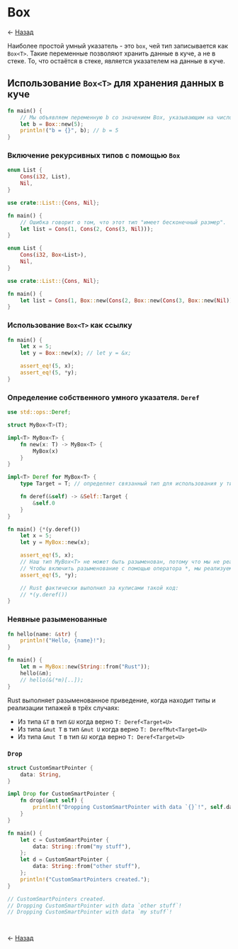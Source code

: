 # Box

← [Назад][back]

Наиболее простой умный указатель - это `box`, чей тип записывается как `Box<T>`.
Такие переменные позволяют хранить данные в куче, а не в стеке.
То, что остаётся в стеке, является указателем на данные в куче.

## Использование `Box<T>` для хранения данных в куче

```rust
fn main() {
    // Мы объявляем переменную b со значением Box, указывающим на число 5, размещённое в куче.
    let b = Box::new(5);
    println!("b = {}", b); // b = 5
}
```

### Включение рекурсивных типов с помощью `Box`

```rust
enum List {
    Cons(i32, List),
    Nil,
}

use crate::List::{Cons, Nil};

fn main() {
    // Ошибка говорит о том, что этот тип "имеет бесконечный размер".
    let list = Cons(1, Cons(2, Cons(3, Nil)));
}
```

```rust
enum List {
    Cons(i32, Box<List>),
    Nil,
}

use crate::List::{Cons, Nil};

fn main() {
    let list = Cons(1, Box::new(Cons(2, Box::new(Cons(3, Box::new(Nil))))));
}
```

### Использование `Box<T>` как ссылку

```rust
fn main() {
    let x = 5;
    let y = Box::new(x); // let y = &x;

    assert_eq!(5, x);
    assert_eq!(5, *y);
}
```

### Определение собственного умного указателя. `Deref`

```rust
use std::ops::Deref;

struct MyBox<T>(T);

impl<T> MyBox<T> {
    fn new(x: T) -> MyBox<T> {
        MyBox(x)
    }
}

impl<T> Deref for MyBox<T> {
    type Target = T; // определяет связанный тип для использования у типажа Deref.

    fn deref(&self) -> &Self::Target {
        &self.0
    }
}

fn main() {*(y.deref())
    let x = 5;
    let y = MyBox::new(x);

    assert_eq!(5, x);
    // Наш тип MyBox<T> не может быть разыменован, потому что мы не реализовали эту возможность.
    // Чтобы включить разыменование с помощью оператора *, мы реализуем типаж Deref.
    assert_eq!(5, *y);

    // Rust фактически выполнил за кулисами такой код:
    // *(y.deref())
}
```

### Неявные разыменованные

```rust
fn hello(name: &str) {
    println!("Hello, {name}!");
}

fn main() {
    let m = MyBox::new(String::from("Rust"));
    hello(&m);
    // hello(&(*m)[..]);
}
```

Rust выполняет разыменованное приведение, когда находит типы и реализации типажей в трёх случаях:

- Из типа `&T` в тип `&U` когда верно `T: Deref<Target=U>`
- Из типа `&mut T` в тип `&mut U` когда верно `T: DerefMut<Target=U>`
- Из типа `&mut T` в тип `&U` когда верно `T: Deref<Target=U>`

### `Drop`

```rust
struct CustomSmartPointer {
    data: String,
}

impl Drop for CustomSmartPointer {
    fn drop(&mut self) {
        println!("Dropping CustomSmartPointer with data `{}`!", self.data);
    }
}

fn main() {
    let c = CustomSmartPointer {
        data: String::from("my stuff"),
    };
    let d = CustomSmartPointer {
        data: String::from("other stuff"),
    };
    println!("CustomSmartPointers created.");
}

// CustomSmartPointers created.
// Dropping CustomSmartPointer with data `other stuff`!
// Dropping CustomSmartPointer with data `my stuff`!
```

```rust

```

```rust

```

← [Назад][back]

[back]: <.> "Назад к оглавлению"
